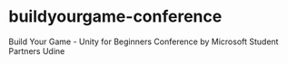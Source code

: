 # buildyourgame-conference
Build Your Game - Unity for Beginners Conference by Microsoft Student Partners Udine
